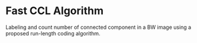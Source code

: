 # Fast CCL Algorithm
Labeling and count number of connected component in a BW image using a proposed run-length coding algorithm.
